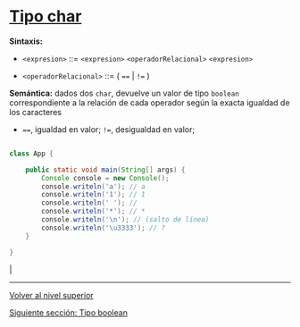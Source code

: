 # [Tipo char](../u2charType/README.md)




**Sintaxis:**

- `<expresion>` ::= `<expresion>` `<operadorRelacional>` `<expresion>`

- `<operadorRelacional>` ::= ( `==` | `!=` )

**Semántica:** dados dos `char`, devuelve un valor de tipo `boolean` correspondiente a la relación de cada operador según la exacta igualdad de los caracteres

- `==`, igualdad en valor; `!=`, desigualdad en valor;



```java

class App {

    public static void main(String[] args) {
        Console console = new Console();
        console.writeln('a'); // a
        console.writeln('1'); // 1
        console.writeln(' '); // 
        console.writeln('*'); // *
        console.writeln('\n'); // (salto de línea)
        console.writeln('\u3333'); // ?
    }

}
```


 |



---

[Volver al nivel superior](../README.md)

[Siguiente sección: Tipo boolean](../u3booleanType/README.md)
